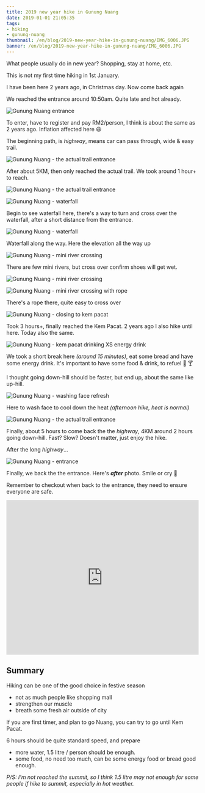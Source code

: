 ```yaml
---
title: 2019 new year hike in Gunung Nuang
date: 2019-01-01 21:05:35
tags:
- hiking
- gunung-nuang
thumbnail: /en/blog/2019-new-year-hike-in-gunung-nuang/IMG_6006.JPG
banner: /en/blog/2019-new-year-hike-in-gunung-nuang/IMG_6006.JPG
---
```


What people usually do in new year? Shopping, stay at home, etc.

This is not my first time hiking in 1st January.

I have been here 2 years ago, in Christmas day. Now come back again

We reached the entrance around 10:50am. Quite late and hot already.

![Gunung Nuang entrance](/en/blog/2019-new-year-hike-in-gunung-nuang/IMG_9289.JPG)

To enter, have to register and pay RM2/person, I think is about the same as 2 years ago. Inflation affected here 😆

The beginning path, is _highway_, means car can pass through, wide & easy trail.

![Gunung Nuang - the actual trail entrance](/en/blog/2019-new-year-hike-in-gunung-nuang/IMG_0040.JPG)

After about 5KM, then only reached the actual trail. We took around 1 hour+ to reach.

![Gunung Nuang - the actual trail entrance](/en/blog/2019-new-year-hike-in-gunung-nuang/IMG_5308.JPG)

![Gunung Nuang - waterfall](/en/blog/2019-new-year-hike-in-gunung-nuang/IMG_5977.JPG)

Begin to see waterfall here, there's a way to turn and cross over the waterfall, after a short distance from the entrance.

![Gunung Nuang - waterfall](/en/blog/2019-new-year-hike-in-gunung-nuang/IMG_9568.JPG)

Waterfall along the way. Here the elevation all the way up

![Gunung Nuang - mini river crossing](/en/blog/2019-new-year-hike-in-gunung-nuang/IMG_5365.JPG)

There are few mini rivers, but cross over confirm shoes will get wet.

![Gunung Nuang - mini river crossing](/en/blog/2019-new-year-hike-in-gunung-nuang/IMG_4390.JPG)

![Gunung Nuang - mini river crossing with rope](/en/blog/2019-new-year-hike-in-gunung-nuang/IMG_2055.JPG)

There's a rope there, quite easy to cross over

![Gunung Nuang - closing to kem pacat](/en/blog/2019-new-year-hike-in-gunung-nuang/IMG_0812.JPG)

Took 3 hours+, finally reached the Kem Pacat. 2 years ago I also hike until here.
Today also the same.

![Gunung Nuang - kem pacat drinking XS energy drink](/en/blog/2019-new-year-hike-in-gunung-nuang/IMG_6006.JPG)

We took a short break here _(around 15 minutes)_, eat some bread and have some energy drink.
It's important to have some food & drink, to refuel 🍩 🍸

I thought going down-hill should be faster, but end up, about the same like up-hill.

![Gunung Nuang - washing face refresh](/en/blog/2019-new-year-hike-in-gunung-nuang/IMG_6626.JPG)

Here to wash face to cool down the heat _(afternoon hike, heat is normal)_

![Gunung Nuang - the actual trail entrance](/en/blog/2019-new-year-hike-in-gunung-nuang/IMG_7654.JPG)

Finally, about 5 hours to come back the the _highway_, 4KM around 2 hours going down-hill.
Fast? Slow? Doesn't matter, just enjoy the hike.

After the long _highway_...

![Gunung Nuang - entrance](/en/blog/2019-new-year-hike-in-gunung-nuang/IMG_0152.JPG)

Finally, we back the the entrance. Here's **_after_** photo. Smile or cry 🤣

Remember to checkout when back to the entrance, they need to ensure everyone are safe.

<iframe height='405' width='100%' frameborder='0' allowtransparency='true' scrolling='no' src='https://www.strava.com/activities/2047963049/embed/3d1348b7756802fcbaef470def42b4cf35ad5d11'></iframe>

## Summary

Hiking can be one of the good choice in festive season

- not as much people like shopping mall
- strengthen our muscle
- breath some fresh air outside of city

If you are first timer, and plan to go Nuang, you can try to go until Kem Pacat.

6 hours should be quite standard speed, and prepare

- more water, 1.5 litre / person should be enough.
- some food, no need too much, can be some energy food or bread good enough.

_P/S: I'm not reached the summit, so I think 1.5 litre may not enough for some people if hike to summit, especially in hot weather._
